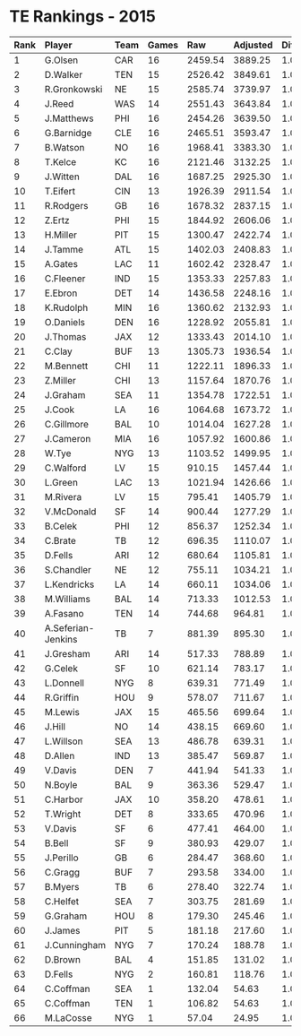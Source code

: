 # TE Rankings - 2015

| Rank | Player             | Team | Games | Raw     | Adjusted | Difficulty | Avg/Game | Typical | Consistency | Trend    |
| :----| :------------------| :----| :-----| :-------| :--------| :----------| :--------| :-------| :-----------| :--------|
| 1    | G.Olsen            | CAR  | 16    | 2459.54 | 3889.25  | 1.000      | 243.08   | 234.78  | 7/1/8       | +145.8%  |
| 2    | D.Walker           | TEN  | 15    | 2526.42 | 3849.61  | 1.000      | 256.64   | 248.75  | 6/3/6       | +67.9%   |
| 3    | R.Gronkowski       | NE   | 15    | 2585.74 | 3739.97  | 1.000      | 249.33   | 232.94  | 7/1/7       | +129.6%  |
| 4    | J.Reed             | WAS  | 14    | 2551.43 | 3643.84  | 1.000      | 260.27   | 259.34  | 9/0/5       | +142.4%  |
| 5    | J.Matthews         | PHI  | 16    | 2454.26 | 3639.50  | 1.000      | 227.47   | 237.70  | 10/1/5      | +152.3%  |
| 6    | G.Barnidge         | CLE  | 16    | 2465.51 | 3593.47  | 1.000      | 224.59   | 235.74  | 6/3/7       | +103.9%  |
| 7    | B.Watson           | NO   | 16    | 1968.41 | 3383.30  | 1.000      | 211.46   | 203.94  | 9/0/7       | +197.0%  |
| 8    | T.Kelce            | KC   | 16    | 2121.46 | 3132.25  | 1.000      | 195.77   | 204.89  | 7/2/7       | +94.0%   |
| 9    | J.Witten           | DAL  | 16    | 1687.25 | 2925.30  | 1.000      | 182.83   | 183.53  | 5/2/9       | +71.1%   |
| 10   | T.Eifert           | CIN  | 13    | 1926.39 | 2911.54  | 1.000      | 223.96   | 207.24  | 7/0/6       | +195.9%  |
| 11   | R.Rodgers          | GB   | 16    | 1678.32 | 2837.15  | 1.000      | 177.32   | 166.53  | 7/1/8       | +185.7%  |
| 12   | Z.Ertz             | PHI  | 15    | 1844.92 | 2606.06  | 1.000      | 173.74   | 166.67  | 7/2/6       | +178.6%  |
| 13   | H.Miller           | PIT  | 15    | 1300.47 | 2422.74  | 1.000      | 161.52   | 149.54  | 7/0/8       | +222.5%  |
| 14   | J.Tamme            | ATL  | 15    | 1402.03 | 2408.83  | 1.000      | 160.59   | 148.20  | 8/0/7       | +255.4%  |
| 15   | A.Gates            | LAC  | 11    | 1602.42 | 2328.47  | 1.000      | 211.68   | 210.91  | 4/2/5       | +146.9%  |
| 16   | C.Fleener          | IND  | 15    | 1353.33 | 2257.83  | 1.000      | 150.52   | 130.15  | 9/0/6       | +245.6%  |
| 17   | E.Ebron            | DET  | 14    | 1436.58 | 2248.16  | 1.000      | 160.58   | 166.98  | 8/0/6       | +171.3%  |
| 18   | K.Rudolph          | MIN  | 16    | 1360.62 | 2132.93  | 1.000      | 133.31   | 152.35  | 10/0/6      | +204.6%  |
| 19   | O.Daniels          | DEN  | 16    | 1228.92 | 2055.81  | 1.000      | 128.49   | 138.48  | 10/0/6      | +228.5%  |
| 20   | J.Thomas           | JAX  | 12    | 1333.43 | 2014.10  | 1.000      | 167.84   | 162.97  | 7/0/5       | +313.0%  |
| 21   | C.Clay             | BUF  | 13    | 1305.73 | 1936.54  | 1.000      | 148.96   | 147.22  | 6/1/6       | INACTIVE |
| 22   | M.Bennett          | CHI  | 11    | 1222.11 | 1896.33  | 1.000      | 172.39   | 198.68  | 7/0/4       | INACTIVE |
| 23   | Z.Miller           | CHI  | 13    | 1157.64 | 1870.76  | 1.000      | 143.90   | 112.68  | 6/0/7       | +963.0%  |
| 24   | J.Graham           | SEA  | 11    | 1354.78 | 1722.51  | 1.000      | 156.59   | 150.54  | 6/1/4       | INACTIVE |
| 25   | J.Cook             | LA   | 16    | 1064.68 | 1673.72  | 1.000      | 104.61   | 101.13  | 7/1/8       | +188.4%  |
| 26   | C.Gillmore         | BAL  | 10    | 1014.04 | 1627.28  | 1.000      | 162.73   | 148.42  | 4/1/5       | INACTIVE |
| 27   | J.Cameron          | MIA  | 16    | 1057.92 | 1600.86  | 1.000      | 100.05   | 101.08  | 9/1/6       | +249.4%  |
| 28   | W.Tye              | NYG  | 13    | 1103.52 | 1499.95  | 1.000      | 115.38   | 112.39  | 6/1/6       | +321.6%  |
| 29   | C.Walford          | LV   | 15    | 910.15  | 1457.44  | 1.000      | 97.16    | 106.56  | 9/0/6       | +215.3%  |
| 30   | L.Green            | LAC  | 13    | 1021.94 | 1426.66  | 1.000      | 109.74   | 101.17  | 6/1/6       | +201.6%  |
| 31   | M.Rivera           | LV   | 15    | 795.41  | 1405.79  | 1.000      | 93.72    | 85.70   | 8/1/6       | +244.6%  |
| 32   | V.McDonald         | SF   | 14    | 900.44  | 1277.29  | 1.000      | 91.24    | 75.79   | 8/2/4       | +471.5%  |
| 33   | B.Celek            | PHI  | 12    | 856.37  | 1252.34  | 1.000      | 104.36   | 110.48  | 7/0/5       | +278.5%  |
| 34   | C.Brate            | TB   | 12    | 696.35  | 1110.07  | 1.000      | 92.51    | 118.23  | 9/0/3       | +308.5%  |
| 35   | D.Fells            | ARI  | 12    | 680.64  | 1105.81  | 1.000      | 92.15    | 88.97   | 6/0/6       | +352.9%  |
| 36   | S.Chandler         | NE   | 12    | 755.11  | 1034.21  | 1.000      | 86.18    | 63.88   | 6/0/6       | +348.0%  |
| 37   | L.Kendricks        | LA   | 14    | 660.11  | 1034.06  | 1.000      | 73.86    | 62.08   | 6/1/7       | +267.6%  |
| 38   | M.Williams         | BAL  | 14    | 713.33  | 1012.53  | 1.000      | 72.32    | 62.84   | 5/1/8       | +405.0%  |
| 39   | A.Fasano           | TEN  | 14    | 744.68  | 964.81   | 1.000      | 68.92    | 55.03   | 6/2/6       | +261.7%  |
| 40   | A.Seferian-Jenkins | TB   | 7     | 881.39  | 895.30   | 1.000      | 127.90   | 122.98  | 5/0/2       | +124.8%  |
| 41   | J.Gresham          | ARI  | 14    | 517.33  | 788.89   | 1.000      | 56.35    | 45.86   | 9/0/5       | +422.4%  |
| 42   | G.Celek            | SF   | 10    | 621.14  | 783.17   | 1.000      | 78.32    | 81.73   | 5/1/4       | INACTIVE |
| 43   | L.Donnell          | NYG  | 8     | 639.31  | 771.49   | 1.000      | 96.44    | 107.91  | 6/0/2       | INACTIVE |
| 44   | R.Griffin          | HOU  | 9     | 578.07  | 711.67   | 1.000      | 79.07    | 74.44   | 6/0/3       | +196.6%  |
| 45   | M.Lewis            | JAX  | 15    | 465.56  | 699.64   | 1.000      | 46.64    | 39.84   | 8/1/6       | +217.9%  |
| 46   | J.Hill             | NO   | 14    | 438.15  | 669.60   | 1.000      | 47.83    | 31.53   | 5/2/7       | +475.2%  |
| 47   | L.Willson          | SEA  | 13    | 486.78  | 639.31   | 1.000      | 49.18    | 39.34   | 5/2/6       | +327.6%  |
| 48   | D.Allen            | IND  | 13    | 385.47  | 569.87   | 1.000      | 43.84    | 40.15   | 8/1/4       | +329.0%  |
| 49   | V.Davis            | DEN  | 7     | 441.94  | 541.33   | 1.000      | 77.33    | 71.62   | 7/0/6       | +584.2%  |
| 50   | N.Boyle            | BAL  | 9     | 363.36  | 529.47   | 1.000      | 58.83    | 58.45   | 4/0/5       | INACTIVE |
| 51   | C.Harbor           | JAX  | 10    | 358.20  | 478.61   | 1.000      | 47.86    | 35.99   | 4/1/5       | +589.6%  |
| 52   | T.Wright           | DET  | 8     | 333.65  | 470.96   | 1.000      | 58.87    | 57.24   | 4/0/4       | +950.0%  |
| 53   | V.Davis            | SF   | 6     | 477.41  | 464.00   | 1.000      | 77.33    | 71.62   | 7/0/6       | +584.2%  |
| 54   | B.Bell             | SF   | 9     | 380.93  | 429.07   | 1.000      | 47.67    | 53.31   | 6/0/3       | +416.1%  |
| 55   | J.Perillo          | GB   | 6     | 284.47  | 368.60   | 1.000      | 61.43    | 37.25   | 3/0/3       | +381.0%  |
| 56   | C.Gragg            | BUF  | 7     | 293.58  | 334.00   | 1.000      | 47.71    | 48.71   | 4/0/3       | +288.8%  |
| 57   | B.Myers            | TB   | 6     | 278.40  | 322.74   | 1.000      | 53.79    | 49.96   | 2/0/4       | INACTIVE |
| 58   | C.Helfet           | SEA  | 7     | 303.75  | 281.69   | 1.000      | 40.24    | 49.24   | 5/0/2       | +399.5%  |
| 59   | G.Graham           | HOU  | 8     | 179.30  | 245.46   | 1.000      | 30.68    | 18.74   | 4/0/4       | INACTIVE |
| 60   | J.James            | PIT  | 5     | 181.18  | 217.60   | 1.000      | 43.52    | 41.60   | 3/0/2       | N/A      |
| 61   | J.Cunningham       | NYG  | 7     | 170.24  | 188.78   | 1.000      | 26.97    | 30.21   | 4/0/3       | +158.7%  |
| 62   | D.Brown            | BAL  | 4     | 151.85  | 131.02   | 1.000      | 32.75    | 50.72   | 3/0/1       | N/A      |
| 63   | D.Fells            | NYG  | 2     | 160.81  | 118.76   | 1.000      | 59.38    | 59.38   | 1/0/1       | INACTIVE |
| 64   | C.Coffman          | SEA  | 1     | 132.04  | 54.63    | 1.000      | 54.63    | 54.63   | 1/0/1       | N/A      |
| 65   | C.Coffman          | TEN  | 1     | 106.82  | 54.63    | 1.000      | 54.63    | 54.63   | 1/0/1       | N/A      |
| 66   | M.LaCosse          | NYG  | 1     | 57.04   | 24.95    | 1.000      | 24.95    | 24.95   | 0/1/0       | N/A      |

